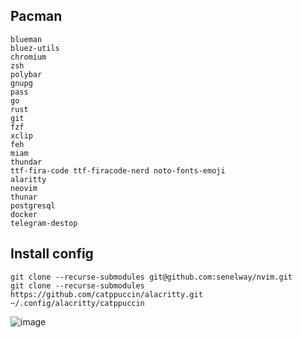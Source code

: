 ## Pacman
```
blueman 
bluez-utils
chromium 
zsh 
polybar 
gnupg
pass 
go 
rust 
git  
fzf
xclip 
feh 
miam 
thundar
ttf-fira-code ttf-firacode-nerd noto-fonts-emoji
alaritty 
neovim 
thunar
postgresql 
docker
telegram-destop
```

## Install config
```
git clone --recurse-submodules git@github.com:senelway/nvim.git
git clone --recurse-submodules https://github.com/catppuccin/alacritty.git ~/.config/alacritty/catppuccin
```


![image](https://github.com/senelway/arch-dotfiles/assets/9702154/d489b321-ea6b-4456-8af7-904613bfadd1)

